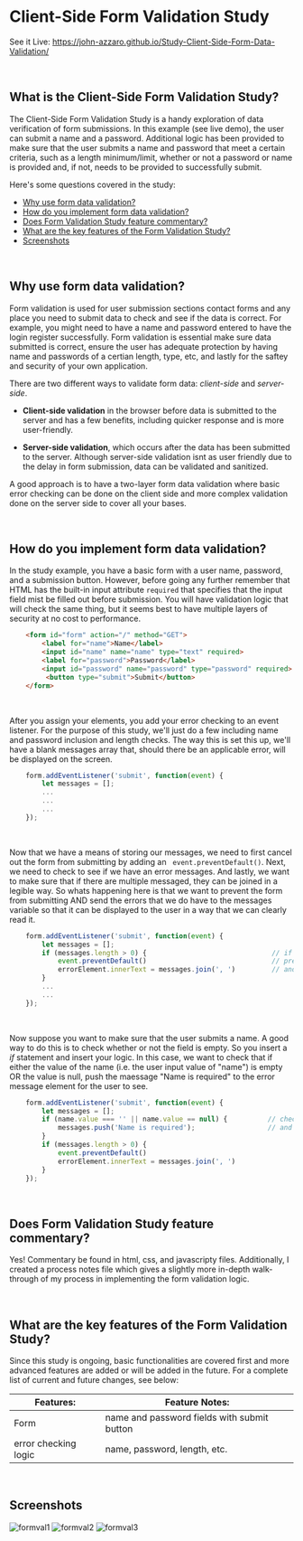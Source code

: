 # Client-Side Form Validation Study

See it Live: https://john-azzaro.github.io/Study-Client-Side-Form-Data-Validation/

<br>

## What is the Client-Side Form Validation Study?
The Client-Side Form Validation Study is a handy exploration of data verification of form submissions.  In this example (see live demo), the user can
submit a name and a password.  Additional logic has been provided to make sure that the user submits a name and password that meet a certain criteria, such 
as a length minimum/limit, whether or not a password or name is provided and, if not, needs to be provided to successfully submit.

Here's some questions covered in the study:

* [Why use form data validation?](#Screenshots)
* [How do you implement form data validation?](#Screenshots)
* [Does Form Validation Study feature commentary?](#Does-Form-Validation-Study-feature-commentary)
* [What are the key features of the Form Validation Study?](#What-are-the-key-features-of-the-Form-Validation-Study)
* [Screenshots](#Screenshots)

<br>

## Why use form data validation?
Form validation is used for user submission sections contact forms and any place you need to submit data to check and see if the data is correct.  For example, you might
need to have a name and password entered to have the login register successfully.  Form validation is essential make sure data submitted is correct, ensure the user has adequate 
protection by having name and passwords of a certian length, type, etc, and lastly for the saftey and security of your own application. 

There are two different ways to validate form data: *client-side* and *server-side*.  

* **Client-side validation** in the browser before data is submitted to the server and has a few benefits, including quicker response and is more user-friendly.  

* **Server-side validation**, which occurs after the data has been submitted to the server.  Although server-side validation isnt as user friendly due to the delay in form submission, data can be validated and sanitized.  

A good approach is to have a two-layer form data validation where basic error checking can be done on the client side and more complex validation done on the server side to cover all your bases.

<br>

## How do you implement form data validation?
In the study example, you have a basic form with a user name, password, and a submission button.  However, before going any further remember that HTML has the built-in input attribute ```required``` that specifies that the input field mist be filled out before submission.  You will have validation logic that will check the same thing, but it seems best to have multiple layers of security at no cost to performance.
```html
    <form id="form" action="/" method="GET">
        <label for="name">Name</label>
        <input id="name" name="name" type="text" required>                    <== "required" added to input tag
        <label for="password">Password</label>
        <input id="password" name="password" type="password" required>        <== "required" added to input tag
         <button type="submit">Submit</button>
    </form>
```
<br>

After you assign your elements, you add your error checking to an event listener.  For the purpose of this study, we'll just do a few including name and password inclusion and length checks. The way this is set this up, we'll have a blank messages array that, should there be an applicable error, will be displayed on the screen.
```JavaScript
    form.addEventListener('submit', function(event) {                        
        let messages = [];             
        ...
        ...
        ...
    });
```

<br>

Now that we have a means of storing our messages, we need to first cancel out the form from submitting by adding an
``` event.preventDefault()```.  Next, we need to check to see if we have an error messages.  And lastly, we want to make sure that if there are multiple messaged, they can be joined in a legible way.  So whats happening here is that we want to prevent the form from submitting AND send the errors that we do have to the messages variable so that it can be displayed to the user in a way that we can clearly read it.
```JavaScript
    form.addEventListener('submit', function(event) {   
        let messages = [];  
        if (messages.length > 0) {                               // if there are any messages...
            event.preventDefault()                               // prevent defualt form submission...
            errorElement.innerText = messages.join(', ')         // and join multiple messages together.
        }
        ...
        ...
    });
```
<br>

Now suppose you want to make sure that the user submits a name.  A good way to do this is to check whether or not the field is empty.  So you insert a *if* statement and insert your logic.  In this case, we want to check that if either the value of the name (i.e. the user input value of "name") is empty OR the value is null, push the maessage "Name is required" to
the error message element for the user to see.

```JavaScript
    form.addEventListener('submit', function(event) {   
        let messages = [];  
        if (name.value === '' || name.value == null) {          // check to see if the name name is blank or null
            messages.push('Name is required');                  // and push to messages so the user can see the error.
        }
        if (messages.length > 0) { 
            event.preventDefault()  
            errorElement.innerText = messages.join(', ') 
        }
    });
```

<br>

## Does Form Validation Study feature commentary?
Yes! Commentary be found in html, css, and javascripty files.  Additionally, I created a process notes file which gives a slightly more in-depth walk-through of
my process in implementing the form validation logic.

<br>

## What are the key features of the Form Validation Study?
Since this study is ongoing, basic functionalities are covered first and more advanced features are added or will be added in the future.  For a complete list of current and future changes, see below:

| **Features:**                            | **Feature Notes:**                             |
| ---------------------------------------- | ----------------------------------------------|
| Form                                     |    name and password fields with submit button                                             |
| error checking logic                     |    name, password, length, etc.                                               |

<br>

## Screenshots
![formval1](https://user-images.githubusercontent.com/37447586/65300914-0a559100-db2a-11e9-9cc2-c4e6bc625cde.png)
![formval2](https://user-images.githubusercontent.com/37447586/65300915-0a559100-db2a-11e9-8ac1-65e9f9ad3f27.png)
![formval3](https://user-images.githubusercontent.com/37447586/65300916-0a559100-db2a-11e9-9851-3360d3d9efef.png)
